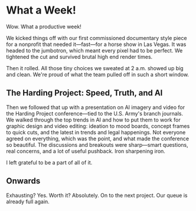 # What a Week!

Wow. What a productive week!

We kicked things off with our first commissioned documentary style piece for a nonprofit that needed it—fast—for a horse show in Las Vegas. It was headed to the jumbotron, which meant every pixel had to be perfect. We tightened the cut and survived brutal high end render times.

Then it rolled. All those tiny choices we sweated at 2 a.m. showed up big and clean. We're proud of what the team pulled off in such a short window.

## The Harding Project: Speed, Truth, and AI

Then we followed that up with a presentation on AI imagery and video for the Harding Project conference—tied to the U.S. Army's branch journals. We walked through the top trends in AI and how to put them to work for graphic design and video editing: ideation to mood boards, concept frames to quick cuts, and the latest in trends and legal happenings. Not everyone agreed on everything, which was the point, and what made the conference so beautiful. The discussions and breakouts were sharp—smart questions, real concerns, and a lot of useful pushback. Iron sharpening iron.

I left grateful to be a part of all of it.

## Onwards

Exhausting? Yes. Worth it? Absolutely. On to the next project. Our queue is already full again.

